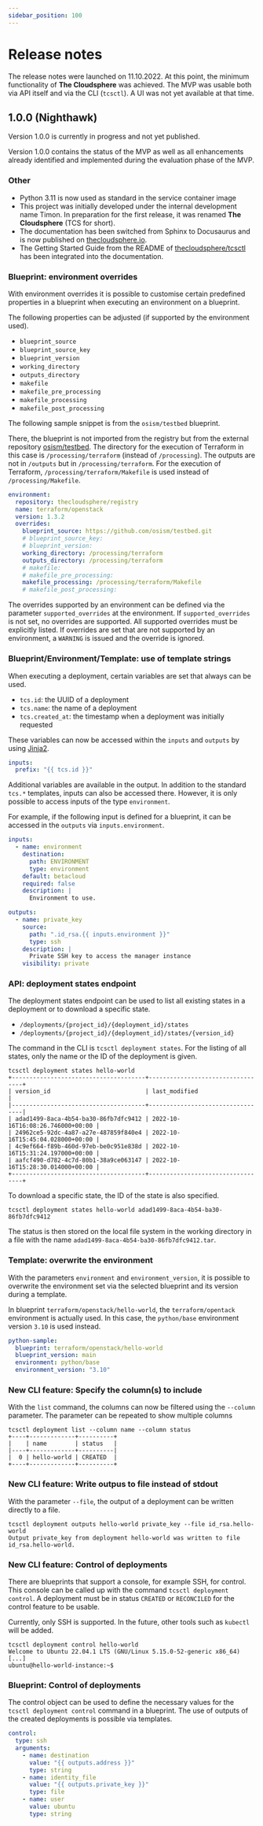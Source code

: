 ```yaml
---
sidebar_position: 100
---
```


# Release notes

The release notes were launched on 11.10.2022. At this point, the
minimum functionality of **The Cloudsphere** was achieved. The MVP was
usable both via API itself and via the CLI (`tcsctl`). A UI was not
yet available at that time.

## 1.0.0 (Nighthawk)

Version 1.0.0 is currently in progress and not yet published.

Version 1.0.0 contains the status of the MVP as well as all enhancements
already identified and implemented during the evaluation phase of the
MVP.

### Other

- Python 3.11 is now used as standard in the service container image
- This project was initially developed under the internal development
  name Timon. In preparation for the first release, it was renamed
  **The Cloudsphere** (TCS for short).
- The documentation has been switched from Sphinx to Docusaurus and
  is now published on [thecloudsphere.io](https://thecloudsphere.io).
- The Getting Started Guide from the README of
  [thecloudsphere/tcsctl](https://github.com/thecloudsphere/tcsctl)
  has been integrated into the documentation.

### Blueprint: environment overrides

With environment overrides it is possible to customise certain
predefined properties in a blueprint when executing an environment on a
blueprint.

The following properties can be adjusted (if supported by the
environment used).

- `blueprint_source`
- `blueprint_source_key`
- `blueprint_version`
- `working_directory`
- `outputs_directory`
- `makefile`
- `makefile_pre_processing`
- `makefile_processing`
- `makefile_post_processing`

The following sample snippet is from the `osism/testbed` blueprint.

There, the blueprint is not imported from the registry but from the
external repository [osism/testbed](https://github.com/osism/testbed.git). The
directory for the execution of Terraform in this case is
`/processing/terraform` (instead of `/processing`). The outputs are not
in `/outputs` but in `/processing/terraform`. For the execution of
Terraform, `/processing/terraform/Makefile` is used instead of
`/processing/Makefile`.

``` yaml
environment:
  repository: thecloudsphere/registry
  name: terraform/openstack
  version: 1.3.2
  overrides:
    blueprint_source: https://github.com/osism/testbed.git
    # blueprint_source_key:
    # blueprint_version:
    working_directory: /processing/terraform
    outputs_directory: /processing/terraform
    # makefile:
    # makefile_pre_processing:
    makefile_processing: /processing/terraform/Makefile
    # makefile_post_processing:
```

The overrides supported by an environment can be defined via the
parameter `supported_overrides` at the environment. If
`supported_overrides` is not set, no overrides are supported. All
supported overrides must be explicitly listed. If overrides are set that
are not supported by an environment, a `WARNING` is issued and the
override is ignored.

### Blueprint/Environment/Template: use of template strings

When executing a deployment, certain variables are set that always can
be used.

-   `tcs.id`: the UUID of a deployment
-   `tcs.name`: the name of a deployment
-   `tcs.created_at`: the timestamp when a deployment was initially
    requested

These variables can now be accessed within the `inputs` and `outputs` by
using [Jinja2](https://jinja.palletsprojects.com/en/3.1.x/).

``` yaml
inputs:
  prefix: "{{ tcs.id }}"
```

Additional variables are available in the output. In addition to the
standard `tcs.*` templates, inputs can also be accessed there.
However, it is only possible to access inputs of the type `environment`.

For example, if the following input is defined for a blueprint, it can
be accessed in the `outputs` via `inputs.environment`.

``` yaml
inputs:
  - name: environment
    destination:
      path: ENVIRONMENT
      type: environment
    default: betacloud
    required: false
    description: |
      Environment to use.

outputs:
  - name: private_key
    source:
      path: ".id_rsa.{{ inputs.environment }}"
      type: ssh
    description: |
      Private SSH key to access the manager instance
    visibility: private
```

### API: deployment states endpoint

The deployment states endpoint can be used to list all existing states
in a deployment or to download a specific state.

-   `/deployments/{project_id}/{deployment_id}/states`
-   `/deployments/{project_id}/{deployment_id}/states/{version_id}`

The command in the CLI is `tcsctl deployment states`. For the listing of
all states, only the name or the ID of the deployment is given.

``` console
tcsctl deployment states hello-world
+--------------------------------------+----------------------------------+
| version_id                           | last_modified                    |
|--------------------------------------+----------------------------------|
| adad1499-8aca-4b54-ba30-86fb7dfc9412 | 2022-10-16T16:08:26.746000+00:00 |
| 24962ce5-92dc-4a87-a27e-487859f840e4 | 2022-10-16T15:45:04.028000+00:00 |
| 4c9ef664-f89b-460d-97eb-be0c951e838d | 2022-10-16T15:31:24.197000+00:00 |
| aafcf490-d782-4c7d-80b1-38a9ce063147 | 2022-10-16T15:28:30.014000+00:00 |
+--------------------------------------+----------------------------------+
```

To download a specific state, the ID of the state is also specified.

``` console
tcsctl deployment states hello-world adad1499-8aca-4b54-ba30-86fb7dfc9412
```

The status is then stored on the local file system in the working
directory in a file with the name
`adad1499-8aca-4b54-ba30-86fb7dfc9412.tar`.

### Template: overwrite the environment

With the parameters `environment` and `environment_version`, it is
possible to overwrite the environment set via the selected blueprint and
its version during a template.

In blueprint `terraform/openstack/hello-world`, the `terraform/opentack`
environment is actually used. In this case, the `python/base`
environment version `3.10` is used instead.

``` yaml
python-sample:
  blueprint: terraform/openstack/hello-world
  blueprint_version: main
  environment: python/base
  environment_version: "3.10"
```

### New CLI feature: Specify the column(s) to include

With the `list` command, the columns can now be filtered using the
`--column` parameter. The parameter can be repeated to show multiple
columns

``` console
tcsctl deployment list --column name --column status
+----+-------------+----------+
|    | name        | status   |
|----+-------------+----------|
|  0 | hello-world | CREATED  |
+----+-------------+----------+
```

### New CLI feature: Write outpus to file instead of stdout

With the parameter `--file`, the output of a deployment can be written
directly to a file.

``` console
tcsctl deployment outputs hello-world private_key --file id_rsa.hello-world
Output private_key from deployment hello-world was written to file id_rsa.hello-world.
```

### New CLI feature: Control of deployments

There are blueprints that support a console, for example SSH, for
control. This console can be called up with the command
`tcsctl deployment control`. A deployment must be in status ``CREATED`` or
``RECONCILED`` for the control feature to be usable.

Currently, only SSH is supported. In the future, other tools such as
`kubectl` will be added.

``` console
tcsctl deployment control hello-world
Welcome to Ubuntu 22.04.1 LTS (GNU/Linux 5.15.0-52-generic x86_64)
[...]
ubuntu@hello-world-instance:~$
```

### Blueprint: Control of deployments

The control object can be used to define the necessary values for the
`tcsctl deployment control` command in a blueprint. The use of outputs
of the created deployments is possible via templates.

``` yaml
control:
  type: ssh
  arguments:
    - name: destination
      value: "{{ outputs.address }}"
      type: string
    - name: identity_file
      value: "{{ outputs.private_key }}"
      type: file
    - name: user
      value: ubuntu
      type: string
```
